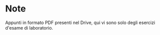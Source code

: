 # Note

Appunti in formato PDF presenti nel Drive, qui vi sono solo degli esercizi
d'esame di laboratorio.
